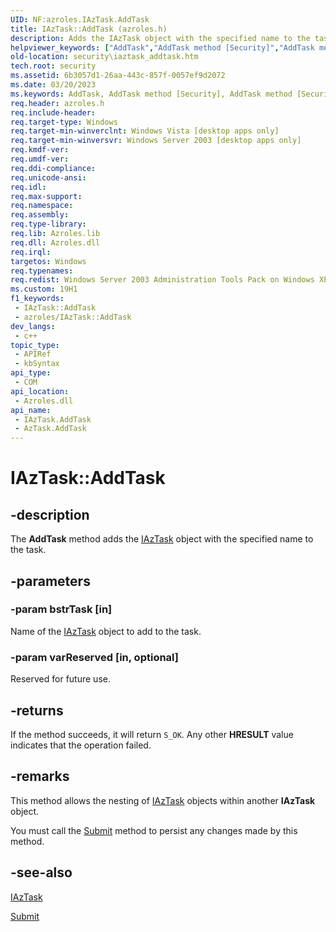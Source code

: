 ```yaml
---
UID: NF:azroles.IAzTask.AddTask
title: IAzTask::AddTask (azroles.h)
description: Adds the IAzTask object with the specified name to the task.
helpviewer_keywords: ["AddTask","AddTask method [Security]","AddTask method [Security]","AzTask object","AddTask method [Security]","IAzTask interface","AzTask object [Security]","AddTask method","IAzTask interface [Security]","AddTask method","IAzTask.AddTask","IAzTask::AddTask","azroles/IAzTask::AddTask","security.iaztask_addtask"]
old-location: security\iaztask_addtask.htm
tech.root: security
ms.assetid: 6b3057d1-26aa-443c-857f-0057ef9d2072
ms.date: 03/20/2023
ms.keywords: AddTask, AddTask method [Security], AddTask method [Security],AzTask object, AddTask method [Security],IAzTask interface, AzTask object [Security],AddTask method, IAzTask interface [Security],AddTask method, IAzTask.AddTask, IAzTask::AddTask, azroles/IAzTask::AddTask, security.iaztask_addtask
req.header: azroles.h
req.include-header: 
req.target-type: Windows
req.target-min-winverclnt: Windows Vista [desktop apps only]
req.target-min-winversvr: Windows Server 2003 [desktop apps only]
req.kmdf-ver: 
req.umdf-ver: 
req.ddi-compliance: 
req.unicode-ansi: 
req.idl: 
req.max-support: 
req.namespace: 
req.assembly: 
req.type-library: 
req.lib: Azroles.lib
req.dll: Azroles.dll
req.irql: 
targetos: Windows
req.typenames: 
req.redist: Windows Server 2003 Administration Tools Pack on Windows XP
ms.custom: 19H1
f1_keywords:
 - IAzTask::AddTask
 - azroles/IAzTask::AddTask
dev_langs:
 - c++
topic_type:
 - APIRef
 - kbSyntax
api_type:
 - COM
api_location:
 - Azroles.dll
api_name:
 - IAzTask.AddTask
 - AzTask.AddTask
---
```


# IAzTask::AddTask

## -description

The **AddTask** method adds the [IAzTask](nn-azroles-iaztask.md) object with the specified name to the task.

## -parameters

### -param bstrTask [in]

Name of the [IAzTask](nn-azroles-iaztask.md) object to add to the task.

### -param varReserved [in, optional]

Reserved for future use.

## -returns

If the method succeeds, it will return `S_OK`. Any other **HRESULT** value indicates that the operation failed.

## -remarks

This method allows the nesting of [IAzTask](nn-azroles-iaztask.md) objects within another **IAzTask** object.

You must call the [Submit](nf-azroles-iaztask-submit.md) method to persist any changes made by this method.

## -see-also

[IAzTask](nn-azroles-iaztask.md)

[Submit](nf-azroles-iaztask-submit.md)

